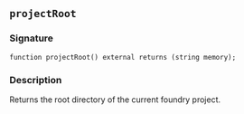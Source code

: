 ## `projectRoot`

### Signature

```solidity
function projectRoot() external returns (string memory);
```

### Description

Returns the root directory of the current foundry project.
